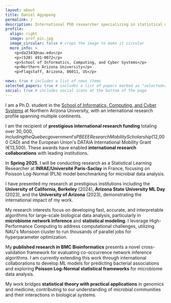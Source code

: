 ```yaml
---
layout: about
title: Daniel Agyapong
permalink: /
description: International PhD researcher specializing in statistical modeling and machine learning for microbiome analysis. Recipient of prestigious international research funding and upcoming researcher at INRAE, France.
profile:
  align: right
  image: prof_pic.jpg
  image_circular: false # crops the image to make it circular
  more_info: >
    <p>da2343@nau.edu</p>
    <p>(520) 491-0072</p> 
    <p>School of Informatics, Computing, and Cyber Systems</p>
    <p>Northern Arizona University</p>
    <p>Flagstaff, Arizona, 86011, US</p>

news: true # includes a list of news items
selected_papers: true # includes a list of papers marked as "selected={true}"
social: true # includes social icons at the bottom of the page
---
```


I am a Ph.D. student in the [School of Informatics, Computing, and Cyber Systems](https://nau.edu/school-of-informatics-computing-and-cyber-systems/) at Northern Arizona University, with an international research profile spanning multiple continents.

I am the recipient of **prestigious international research funding** totaling over $30,000, including the Quebec government's PBEEE Research Mobility Scholarship ($12,000 CAD) and the European Union's DATAIA International Mobility Grant (€13,500). These awards have enabled **international research collaborations** with leading institutions.

In **Spring 2025**, I will be conducting research as a Statistical Learning Researcher at **INRAE/Université Paris-Saclay** in France, focusing on Poisson Log-Normal (PLN) model benchmarking for microbial data analysis.

I have presented my research at prestigious institutions including the **University of California, Berkeley** (2024), **Arizona State University ML Day** (2023), and the **University of Arizona** (2023), demonstrating the international impact of my work.

My research interests focus on developing fast, accurate, and interpretable algorithms for large-scale biological data analysis, particularly in **microbiome network inference** and **statistical modeling**. I leverage High-Performance Computing to address computational challenges, utilizing NAU's Monsoon cluster to run thousands of parallel jobs for hyperparameter optimization.

My **published research in BMC Bioinformatics** presents a novel cross-validation framework for evaluating co-occurrence network inference algorithms. I am currently extending this work through international collaborations to develop ML models for predicting bacterial associations and exploring **Poisson Log-Normal statistical frameworks** for microbiome data analysis.

My work bridges **statistical theory with practical applications** in genomics and medicine, contributing to our understanding of microbial communities and their interactions in biological systems.